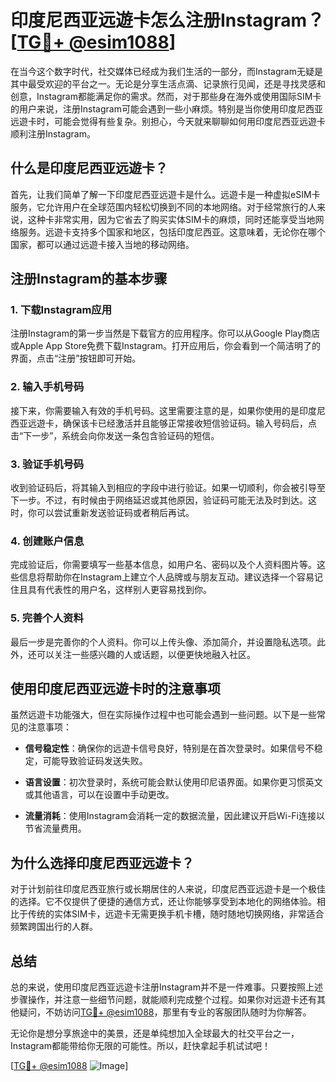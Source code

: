 # 印度尼西亚远遊卡怎么注册Instagram？[[TG💪+ @esim1088](https://t.me/s/esim1088)]

在当今这个数字时代，社交媒体已经成为我们生活的一部分，而Instagram无疑是其中最受欢迎的平台之一。无论是分享生活点滴、记录旅行见闻，还是寻找灵感和创意，Instagram都能满足你的需求。然而，对于那些身在海外或使用国际SIM卡的用户来说，注册Instagram可能会遇到一些小麻烦。特别是当你使用印度尼西亚远遊卡时，可能会觉得有些复杂。别担心，今天就来聊聊如何用印度尼西亚远遊卡顺利注册Instagram。

## 什么是印度尼西亚远遊卡？

首先，让我们简单了解一下印度尼西亚远遊卡是什么。远遊卡是一种虚拟eSIM卡服务，它允许用户在全球范围内轻松切换到不同的本地网络。对于经常旅行的人来说，这种卡非常实用，因为它省去了购买实体SIM卡的麻烦，同时还能享受当地网络服务。远遊卡支持多个国家和地区，包括印度尼西亚。这意味着，无论你在哪个国家，都可以通过远遊卡接入当地的移动网络。

## 注册Instagram的基本步骤

### 1. 下载Instagram应用

注册Instagram的第一步当然是下载官方的应用程序。你可以从Google Play商店或Apple App Store免费下载Instagram。打开应用后，你会看到一个简洁明了的界面，点击“注册”按钮即可开始。

### 2. 输入手机号码

接下来，你需要输入有效的手机号码。这里需要注意的是，如果你使用的是印度尼西亚远遊卡，确保该卡已经激活并且能够正常接收短信验证码。输入号码后，点击“下一步”，系统会向你发送一条包含验证码的短信。

### 3. 验证手机号码

收到验证码后，将其输入到相应的字段中进行验证。如果一切顺利，你会被引导至下一步。不过，有时候由于网络延迟或其他原因，验证码可能无法及时到达。这时，你可以尝试重新发送验证码或者稍后再试。

### 4. 创建账户信息

完成验证后，你需要填写一些基本信息，如用户名、密码以及个人资料图片等。这些信息将帮助你在Instagram上建立个人品牌或与朋友互动。建议选择一个容易记住且具有代表性的用户名，这样别人更容易找到你。

### 5. 完善个人资料

最后一步是完善你的个人资料。你可以上传头像、添加简介，并设置隐私选项。此外，还可以关注一些感兴趣的人或话题，以便更快地融入社区。

## 使用印度尼西亚远遊卡时的注意事项

虽然远遊卡功能强大，但在实际操作过程中也可能会遇到一些问题。以下是一些常见的注意事项：

- **信号稳定性**：确保你的远遊卡信号良好，特别是在首次登录时。如果信号不稳定，可能导致验证码发送失败。
  
- **语言设置**：初次登录时，系统可能会默认使用印尼语界面。如果你更习惯英文或其他语言，可以在设置中手动更改。

- **流量消耗**：使用Instagram会消耗一定的数据流量，因此建议开启Wi-Fi连接以节省流量费用。

## 为什么选择印度尼西亚远遊卡？

对于计划前往印度尼西亚旅行或长期居住的人来说，印度尼西亚远遊卡是一个极佳的选择。它不仅提供了便捷的通信方式，还让你能够享受到本地化的网络体验。相比于传统的实体SIM卡，远遊卡无需更换手机卡槽，随时随地切换网络，非常适合频繁跨国出行的人群。

## 总结

总的来说，使用印度尼西亚远遊卡注册Instagram并不是一件难事。只要按照上述步骤操作，并注意一些细节问题，就能顺利完成整个过程。如果你对远遊卡还有其他疑问，不妨访问[TG💪+ @esim1088](https://t.me/s/esim1088)，那里有专业的客服团队随时为你解答。

无论你是想分享旅途中的美景，还是单纯想加入全球最大的社交平台之一，Instagram都能带给你无限的可能性。所以，赶快拿起手机试试吧！

[[TG💪+ @esim1088](https://t.me/s/esim1088) ![Image](https://i.postimg.cc/4NQfJmqS/Snipaste-2025-05-13-00-14-12.png)]